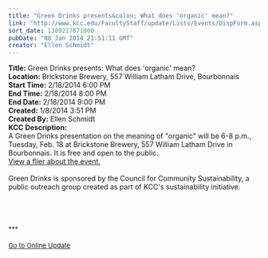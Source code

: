 ```yaml
---
title: "Green Drinks presents&colon; What does 'organic' mean?"
link: "http://www.kcc.edu/FacultyStaff/update/Lists/Events/DispForm.aspx?ID=484"
sort_date: 1389217871000
pubDate: "08 Jan 2014 21:51:11 GMT"
creator: "Ellen Schmidt"
---
```


<div><b>Title:</b> Green Drinks presents: What does &#39;organic&#39; mean?</div>
<div><b>Location:</b> Brickstone Brewery, 557 William Latham Drive, Bourbonnais</div>
<div><b>Start Time:</b> 2/18/2014 6:00 PM</div>
<div><b>End Time:</b> 2/18/2014 8:00 PM</div>
<div><b>End Date:</b> 2/18/2014 9:00 PM</div>
<div><b>Created:</b> 1/8/2014 3:51 PM</div>
<div><b>Created By:</b> Ellen Schmidt</div>
<div><b>KCC Description:</b> <div class="ExternalClassC4E5EC8B26D7414DBB546D95B6BD76B3">
<div>A Green Drinks presentation on the meaning of &quot;organic&quot; will be 6-8 p.m., Tuesday, Feb. 18 at Brickstone Brewery, 557 William Latham Drive in Bourbonnais. It is free and open to the public.<br /></div>
<div><a href="/FacultyStaff/update/Documents/Green-Drinks-whatisOrganic.pdf">View a flier about the event.</a></div>
<div> </div>
<div>Green Drinks is sponsored by the Council for Community Sustainability, a public outreach group created as part of KCC's sustainability initiative.</div>
<div> </div>
<div> </div>
<div><br /> </div>
<div>
<div>
<div>
<div>
<div></div>
<div>
<div>
<div></div>
<div><font size="2">***</font></div>
<div><font size="2"></font> </div>
<div><font size="2"></font></div>
<div><font size="2"></font></div>
<div><font size="2"></font></div>
<div><font size="2"><a href="/FacultyStaff/update/Pages/dailyupdate.aspx">Go to Online Update</a></font></div>
<div><font size="2"></font></div><br /></div></div></div></div></div></div>
<div> </div></div></div>
